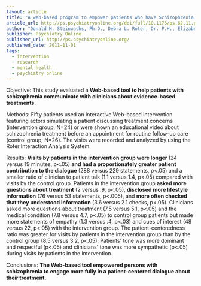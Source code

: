 ```yaml
---
layout: article
title: "A web-based program to empower patients who have Schizophrenia to discuss quality of care with mental health providers"
article_url: http://ps.psychiatryonline.org/doi/full/10.1176/ps.62.11.pss6211_1296
author: "Donald M. Steinwachs, Ph.D., Debra L. Roter, Dr. P.H., Elizabeth A. Skinner, M.S.W., Anthony F. Lehman, M.D., M.S.P.H., Maureen Fahey, M.L.A., Bernadette Cullen, M.B.B.CH., Anita Smith Everett, M.D., Gerard Gallucci, M.D., M.H.S."
publisher: Psychiatry Online
publisher_url: http://ps.psychiatryonline.org/
published_date: 2011-11-01
tags:
  - intervention
  - research
  - mental health
  - psychiatry online
---
```


Objective:
This study evaluated a <strong>Web-based tool to help patients with schizophrenia communicate with clinicians about evidence-based treatments</strong>.

Methods:
Fifty patients used an interactive Web-based intervention featuring actors simulating a patient discussing treatment concerns (intervention group; N=24) or were shown an educational video about schizophrenia treatment before an appointment for routine follow-up care (control group; N=26). The visits were recorded and analyzed by using the Roter Interaction Analysis System.

Results:
<strong>Visits by patients in the intervention group were longer</strong> (24 versus 19 minutes, p<.05) <strong>and had a proportionately greater patient contribution to the dialogue</strong> (288 versus 229 statements, p<.05) and a smaller ratio of clinician to patient talk (1.1 versus 1.4, p<.05) compared with visits by the control group. Patients in the intervention group <strong>asked more questions about treatment</strong> (2 versus .9, p<.05), <strong> disclosed more lifestyle information</strong> (76 versus 53 statements, p<.005), and <strong>more often checked that they understood information</strong> (3.6 versus 2.1 checks, p<.05). Clinicians asked more questions about treatment (7.5 versus 5.1, p<.05) and the medical condition (7.8 versus 4.7, p<.05) to control group patients but made more statements of empathy (1.3 versus .4, p<.03) and cues of interest (48 versus 22, p<.05) with the intervention group. The patient-centeredness ratio was greater for visits by patients in the intervention group than by the control group (8.5 versus 3.2, p<.05). Patients' tone was more dominant and respectful (p<.05) and clinicians' tone was more sympathetic (p<.05) during visits by patients in the intervention.

Conclusions:
<strong>The Web-based tool empowered persons with schizophrenia to engage more fully in a patient-centered dialogue about their treatment.</strong>